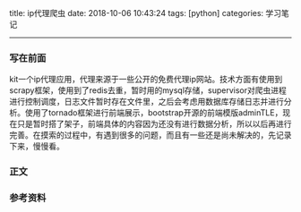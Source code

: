 title: ip代理爬虫
date: 2018-10-06 10:43:24
tags: [python]
categories: 学习笔记

---
### 写在前面  
  kit一个ip代理应用，代理来源于一些公开的免费代理ip网站。技术方面有使用到scrapy框架，使用到了redis去重，暂时用的mysql存储，supervisor对爬虫进程进行控制调度，日志文件暂时存在文件里，之后会考虑用数据库存储日志并进行分析。使用了tornado框架进行前端展示，bootstrap开源的前端模版adminTLE，现在只是暂时搭了架子，前端具体的内容因为还没有进行数据分析，所以以后再进行完善。在摸索的过程中，有遇到很多的问题，而且有一些还是尚未解决的，先记录下来，慢慢看。  
### 正文  
### 参考资料  